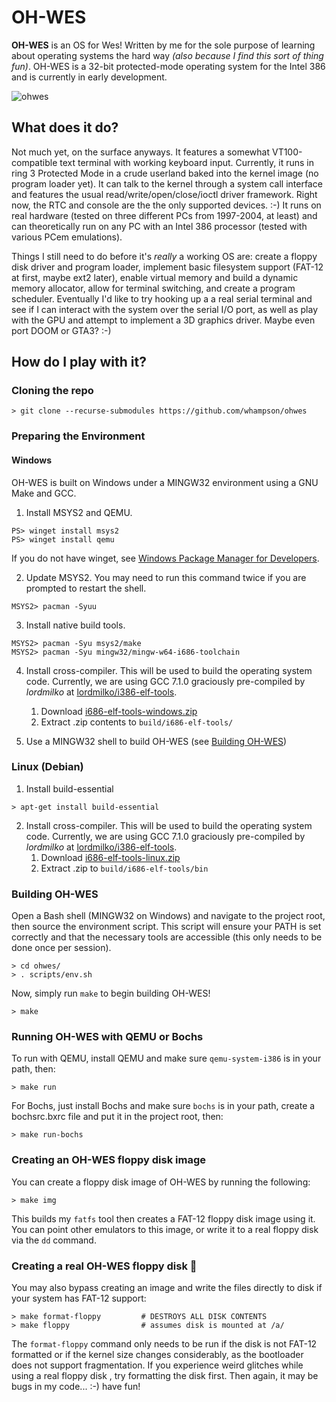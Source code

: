 # OH-WES
**OH-WES** is an OS for Wes! Written by me for the sole purpose of learning
about operating systems the hard way *(also because I find this sort of thing
fun)*. OH-WES is a 32-bit protected-mode operating system for the Intel 386 and
is currently in early development.

![ohwes](https://github.com/whampson/ohwes/assets/11916560/b3301a4b-d48e-476b-9956-438748cacbff)

## What does it do?
Not much yet, on the surface anyways. It features a somewhat VT100-compatible
text terminal with working keyboard input. Currently, it runs in ring 3
Protected Mode in a crude userland baked into the kernel image (no program loader
yet). It can talk to the kernel through a system call interface and features the
usual read/write/open/close/ioctl driver framework. Right now, the RTC and console
are the the only supported devices. :-) It runs on real hardware (tested on three
different PCs from 1997-2004, at least) and can theoretically run on any PC with
an Intel 386 processor (tested with various PCem emulations).

Things I still need to do before it's *really* a working OS are: create a floppy
disk driver and program loader, implement basic filesystem support (FAT-12 at first,
maybe ext2 later), enable virtual memory and build a dynamic memory allocator, allow
for terminal switching, and create a program scheduler. Eventually I'd like to try
hooking up a a real serial terminal and see if I can interact with the system over the
serial I/O port, as well as play with the GPU and attempt to implement a 3D graphics
driver. Maybe even port DOOM or GTA3? :-)

##  How do I play with it?
### Cloning the repo
```
> git clone --recurse-submodules https://github.com/whampson/ohwes
```

### Preparing the Environment
#### Windows
OH-WES is built on Windows under a MINGW32 environment using a GNU Make and GCC.

1. Install MSYS2 and QEMU.
```
PS> winget install msys2
PS> winget install qemu
```
If you do not have winget, see [Windows Package Manager for Developers](https://learn.microsoft.com/en-us/windows/package-manager/#windows-package-manager-for-developers).

2. Update MSYS2. You may need to run this command twice if you are prompted to
restart the shell.
```
MSYS2> pacman -Syuu
```

3. Install native build tools.
```
MSYS2> pacman -Syu msys2/make
MSYS2> pacman -Syu mingw32/mingw-w64-i686-toolchain
```

4. Install cross-compiler. This will be used to build the operating system code. Currently, we are using GCC 7.1.0 graciously pre-compiled by *lordmilko* at [lordmilko/i386-elf-tools](https://github.com/lordmilko/i686-elf-tools).
    1. Download [i686-elf-tools-windows.zip](https://github.com/lordmilko/i686-elf-tools/releases/download/7.1.0/i686-elf-tools-windows.zip)
    2. Extract .zip contents to `build/i686-elf-tools/`

5. Use a MINGW32 shell to build OH-WES (see [Building OH-WES](#building-oh-wes))

### Linux (Debian)
1. Install build-essential
```
> apt-get install build-essential
```

2. Install cross-compiler. This will be used to build the operating system code. Currently, we are using GCC 7.1.0 graciously pre-compiled by *lordmilko* at [lordmilko/i386-elf-tools](https://github.com/lordmilko/i686-elf-tools).
    1. Download [i686-elf-tools-linux.zip](https://github.com/lordmilko/i686-elf-tools/releases/download/7.1.0/i686-elf-tools-linux.zip)
    2. Extract .zip to `build/i686-elf-tools/bin`

### Building OH-WES
Open a Bash shell (MINGW32 on Windows) and navigate to the project root, then
source the environment script. This script will ensure your PATH is set
correctly and that the necessary tools are accessible (this only needs to be
done once per session).
```
> cd ohwes/
> . scripts/env.sh
```

Now, simply run `make` to begin building OH-WES!
```
> make
```

### Running OH-WES with QEMU or Bochs
To run with QEMU, install QEMU and make sure `qemu-system-i386` is in your path, then:
```
> make run
```

For Bochs, just install Bochs and make sure `bochs` is in your path, create a bochsrc.bxrc
file and put it in the project root, then:
```
> make run-bochs
```

### Creating an OH-WES floppy disk image
You can create a floppy disk image of OH-WES by running the following:
```
> make img
```

This builds my `fatfs` tool then creates a FAT-12 floppy disk image using it.
You can point other emulators to this image, or write it to a real floppy disk
via the `dd` command.

### Creating a real OH-WES floppy disk 💾
You may also bypass creating an image and write the files directly to disk if your system
has FAT-12 support:
```
> make format-floppy         # DESTROYS ALL DISK CONTENTS
> make floppy                # assumes disk is mounted at /a/
```
The `format-floppy` command only needs to be run if the disk is not FAT-12 formatted or if
the kernel size changes considerably, as the bootloader does not support fragmentation. If you
experience weird glitches while using a real floppy disk , try formatting the disk first. Then
again, it may be bugs in my code... :-) have fun!
